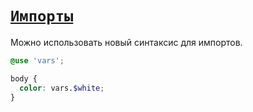 # [`Импорты`](../index.md)

Можно использовать новый синтаксис для импортов.

```scss
@use 'vars';

body {
  color: vars.$white;
}
```
